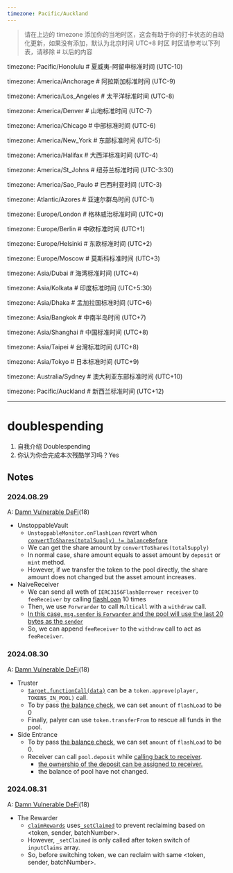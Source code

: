 ```yaml
---
timezone: Pacific/Auckland
---
```


> 请在上边的 timezone 添加你的当地时区，这会有助于你的打卡状态的自动化更新，如果没有添加，默认为北京时间 UTC+8 时区
> 时区请参考以下列表，请移除 # 以后的内容

timezone: Pacific/Honolulu # 夏威夷-阿留申标准时间 (UTC-10)

timezone: America/Anchorage # 阿拉斯加标准时间 (UTC-9)

timezone: America/Los_Angeles # 太平洋标准时间 (UTC-8)

timezone: America/Denver # 山地标准时间 (UTC-7)

timezone: America/Chicago # 中部标准时间 (UTC-6)

timezone: America/New_York # 东部标准时间 (UTC-5)

timezone: America/Halifax # 大西洋标准时间 (UTC-4)

timezone: America/St_Johns # 纽芬兰标准时间 (UTC-3:30)

timezone: America/Sao_Paulo # 巴西利亚时间 (UTC-3)

timezone: Atlantic/Azores # 亚速尔群岛时间 (UTC-1)

timezone: Europe/London # 格林威治标准时间 (UTC+0)

timezone: Europe/Berlin # 中欧标准时间 (UTC+1)

timezone: Europe/Helsinki # 东欧标准时间 (UTC+2)

timezone: Europe/Moscow # 莫斯科标准时间 (UTC+3)

timezone: Asia/Dubai # 海湾标准时间 (UTC+4)

timezone: Asia/Kolkata # 印度标准时间 (UTC+5:30)

timezone: Asia/Dhaka # 孟加拉国标准时间 (UTC+6)

timezone: Asia/Bangkok # 中南半岛时间 (UTC+7)

timezone: Asia/Shanghai # 中国标准时间 (UTC+8)

timezone: Asia/Taipei # 台灣标准时间 (UTC+8)

timezone: Asia/Tokyo # 日本标准时间 (UTC+9)

timezone: Australia/Sydney # 澳大利亚东部标准时间 (UTC+10)

timezone: Pacific/Auckland # 新西兰标准时间 (UTC+12)

---

# doublespending

1. 自我介绍 Doublespending
2. 你认为你会完成本次残酷学习吗？Yes

## Notes

<!-- Content_START -->

### 2024.08.29

A: [Damn Vulnerable DeFi](https://www.damnvulnerabledefi.xyz/)(18)

- UnstoppableVault
  - `UnstoppableMonitor.onFlashLoan` revert when [`convertToShares(totalSupply) != balanceBefore`](https://github.com/theredguild/damn-vulnerable-defi/blob/d22e1075c9687a2feb58438fd37327068d5379c0/src/unstoppable/UnstoppableVault.sol#L85C13-L85C58)
  - We can get the share amount by `convertToShares(totalSupply)`
  - In normal case, share amount equals to asset amount by `deposit` or `mint` method.
  - However, if we transfer the token to the pool directly, the share amount does not changed but the asset amount increases.
- NaiveReceiver
  - We can send all weth of `IERC3156FlashBorrower receiver` to `feeReceiver` by calling [flashLoan](https://github.com/theredguild/damn-vulnerable-defi/blob/d22e1075c9687a2feb58438fd37327068d5379c0/src/naive-receiver/NaiveReceiverPool.sol#L43C24-L43C54) 10 times
  - Then, we use `Forwrarder` to call `Multicall` with a `withdraw` call.
  - [In this case, `msg.sender` is `Forwarder` and the pool will use the last 20 bytes as the `sender`](https://github.com/theredguild/damn-vulnerable-defi/blob/d22e1075c9687a2feb58438fd37327068d5379c0/src/naive-receiver/NaiveReceiverPool.sol#L87)
  - So, we can append `feeReceiver` to the `withdraw` call to act as `feeReceiver`.

### 2024.08.30

A: [Damn Vulnerable DeFi](https://www.damnvulnerabledefi.xyz/)(18)

- Truster
  - [`target.functionCall(data)`](https://github.com/theredguild/damn-vulnerable-defi/blob/d22e1075c9687a2feb58438fd37327068d5379c0/src/truster/TrusterLenderPool.sol#L28) can be a `token.approve(player, TOKENS_IN_POOL)` call.
  - To by pass [the balance check](https://github.com/theredguild/damn-vulnerable-defi/blob/d22e1075c9687a2feb58438fd37327068d5379c0/src/truster/TrusterLenderPool.sol#L30), we can set `amount` of `flashLoad` to be 0
  - Finally, palyer can use `token.transferFrom` to rescue all funds in the pool.
- Side Entrance
  - To by pass [the balance check](https://github.com/theredguild/damn-vulnerable-defi/blob/d22e1075c9687a2feb58438fd37327068d5379c0/src/side-entrance/SideEntranceLenderPool.sol#L40-L42), we can set `amount` of `flashLoad` to be 0.
  - Receiver can call `pool.deposit` while [calling back to receiver](https://github.com/theredguild/damn-vulnerable-defi/blob/d22e1075c9687a2feb58438fd37327068d5379c0/src/side-entrance/SideEntranceLenderPool.sol#L38).
    - [the ownership of the deposit can be assigned to receiver.](https://github.com/theredguild/damn-vulnerable-defi/blob/d22e1075c9687a2feb58438fd37327068d5379c0/src/side-entrance/SideEntranceLenderPool.sol#L21)
    - the balance of pool have not changed.

### 2024.08.31

A: [Damn Vulnerable DeFi](https://www.damnvulnerabledefi.xyz/)(18)

- The Rewarder
  - [`claimRewards`](https://github.com/theredguild/damn-vulnerable-defi/blob/d22e1075c9687a2feb58438fd37327068d5379c0/src/the-rewarder/TheRewarderDistributor.sol#L81C14-L81C26) uses[`_setClaimed`](https://github.com/theredguild/damn-vulnerable-defi/blob/d22e1075c9687a2feb58438fd37327068d5379c0/src/the-rewarder/TheRewarderDistributor.sol#L120C14-L120C25) to prevent reclaiming based on \<token, sender, batchNumber\>.
  - However, `_setClaimed` is only called after token switch of `inputClaims` array.
  - So, before switching token, we can reclaim with same \<token, sender, batchNumber\>.

<!-- Content_END -->
